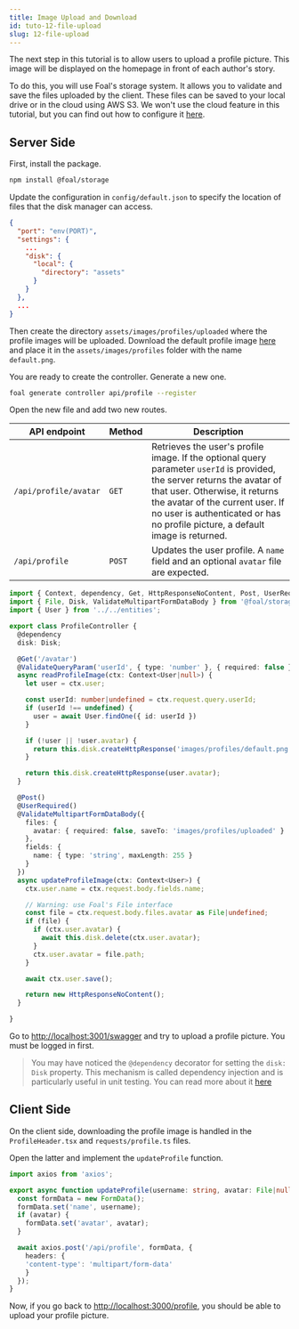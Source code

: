 ```yaml
---
title: Image Upload and Download
id: tuto-12-file-upload
slug: 12-file-upload
---
```


The next step in this tutorial is to allow users to upload a profile picture. This image will be displayed on the homepage in front of each author's story.

To do this, you will use Foal's storage system. It allows you to validate and save the files uploaded by the client. These files can be saved to your local drive or in the cloud using AWS S3. We won't use the cloud feature in this tutorial, but you can find out how to configure it [here](../../file-system/local-and-cloud-storage.md).

## Server Side

First, install the package. 

```bash
npm install @foal/storage
```

Update the configuration in `config/default.json` to specify the location of files that the disk manager can access.

```json
{
  "port": "env(PORT)",
  "settings": {
    ...
    "disk": {
      "local": {
        "directory": "assets"
      }
    }
  },
  ...
}
```

Then create the directory `assets/images/profiles/uploaded` where the profile images will be uploaded. Download the default profile image [here](./assets/default.png) and place it in the `assets/images/profiles` folder with the name `default.png`.

You are ready to create the controller. Generate a new one.

```bash
foal generate controller api/profile --register
```

Open the new file and add two new routes.

| API endpoint | Method | Description |
| --- | --- | --- |
| `/api/profile/avatar` | `GET` | Retrieves the user's profile image. If the optional query parameter `userId` is provided, the server returns the avatar of that user. Otherwise, it returns the avatar of the current user. If no user is authenticated or has no profile picture, a default image is returned. |
| `/api/profile` | `POST` | Updates the user profile. A `name` field and an optional `avatar` file are expected. |

```typescript
import { Context, dependency, Get, HttpResponseNoContent, Post, UserRequired, ValidateQueryParam } from '@foal/core';
import { File, Disk, ValidateMultipartFormDataBody } from '@foal/storage';
import { User } from '../../entities';

export class ProfileController {
  @dependency
  disk: Disk;

  @Get('/avatar')
  @ValidateQueryParam('userId', { type: 'number' }, { required: false })
  async readProfileImage(ctx: Context<User|null>) {
    let user = ctx.user;

    const userId: number|undefined = ctx.request.query.userId;
    if (userId !== undefined) {
      user = await User.findOne({ id: userId })
    }

    if (!user || !user.avatar) {
      return this.disk.createHttpResponse('images/profiles/default.png');
    }

    return this.disk.createHttpResponse(user.avatar);
  }

  @Post()
  @UserRequired()
  @ValidateMultipartFormDataBody({
    files: {
      avatar: { required: false, saveTo: 'images/profiles/uploaded' }
    },
    fields: {
      name: { type: 'string', maxLength: 255 }
    }
  })
  async updateProfileImage(ctx: Context<User>) {
    ctx.user.name = ctx.request.body.fields.name;

    // Warning: use Foal's File interface
    const file = ctx.request.body.files.avatar as File|undefined;
    if (file) {
      if (ctx.user.avatar) {
        await this.disk.delete(ctx.user.avatar);
      }
      ctx.user.avatar = file.path;
    }

    await ctx.user.save();

    return new HttpResponseNoContent();
  }

}

```

Go to [http://localhost:3001/swagger](http://localhost:3001/swagger) and try to upload a profile picture. You must be logged in first.

> You may have noticed the `@dependency` decorator for setting the `disk: Disk` property. This mechanism is called dependency injection and is particularly useful in unit testing. You can read more about it [here](../../architecture/architecture-overview.md)

## Client Side

On the client side, downloading the profile image is handled in the `ProfileHeader.tsx` and `requests/profile.ts` files.

Open the latter and implement the `updateProfile` function.

```typescript
import axios from 'axios';

export async function updateProfile(username: string, avatar: File|null): Promise<void> {
  const formData = new FormData();
  formData.set('name', username);
  if (avatar) {
    formData.set('avatar', avatar);
  }

  await axios.post('/api/profile', formData, {
    headers: {
    'content-type': 'multipart/form-data'
    }
  });
}
```

Now, if you go back to [http://localhost:3000/profile](http://localhost:3000/profile), you should be able to upload your profile picture.